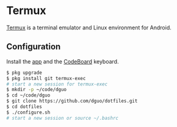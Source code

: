 # Termux

[Termux](https://termux.com/) is a terminal emulator and Linux environment for
Android.

## Configuration

Install the [app](https://play.google.com/store/apps/details?id=com.termux) and
the
[CodeBoard](https://play.google.com/store/apps/details?id=com.gazlaws.codeboard&rdid=com.gazlaws.codeboard)
keyboard.

```sh
$ pkg upgrade
$ pkg install git termux-exec
# start a new session for termux-exec
$ mkdir -p ~/code/dguo
$ cd ~/code/dguo
$ git clone https://github.com/dguo/dotfiles.git
$ cd dotfiles
$ ./configure.sh
# start a new session or source ~/.bashrc
```
